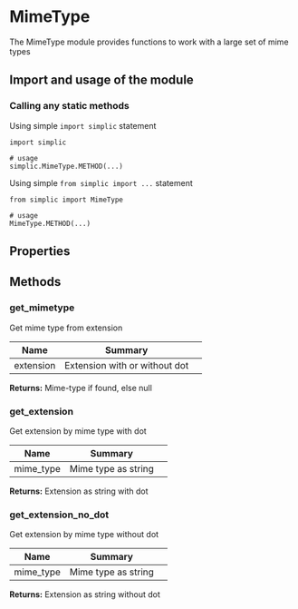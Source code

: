 MimeType
===

The MimeType module provides functions to work with a large set of mime types


## Import and usage of the module
### Calling any static methods
Using simple `import simplic` statement
```
import simplic

# usage
simplic.MimeType.METHOD(...)
```
Using simple `from simplic import ...` statement
```
from simplic import MimeType

# usage
MimeType.METHOD(...)
```


## Properties

## Methods

### get_mimetype
Get mime type from extension

| Name | Summary |    |
| --- | --- | ---- |
 | extension | Extension with or without dot | |

__Returns:__
Mime-type if found, else null

### get_extension
Get extension by mime type with dot

| Name | Summary |    |
| --- | --- | ---- |
 | mime_type | Mime type as string | |

__Returns:__
Extension as string with dot

### get_extension_no_dot
Get extension by mime type without dot

| Name | Summary |    |
| --- | --- | ---- |
 | mime_type | Mime type as string | |

__Returns:__
Extension as string without dot

